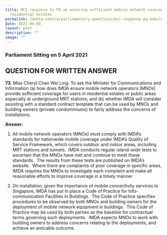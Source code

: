 ```yaml
---
title: MCI response to PQ on ensuring sufficient mobile network coverage in
  residential estates
permalink: /media-centre/parliamentary-questions/mci-response-pq-mobile-network-coverage-residential-estates/
date: 2021-04-05
layout: post
description: ""
image: ""
---
```

### Parliament Sitting on 5 April 2021

QUESTION FOR WRITTEN ANSWER
---------------------------

**73**. Miss Cheryl Chan Wei Ling: To ask the Minister for Communications and Information (a) how does IMDA ensure mobile network operators (MNOs) provide sufficient coverage for users in residential estates or public areas especially at underground MRT stations; and (b) whether IMDA will consider assisting with a standard contract template that can be used by MNOs and building owners (private condominiums) to fairly address the concerns of installations.

**Answer:**

1. All mobile network operators (MNOs) must comply with IMDA’s standards for nationwide mobile coverage under IMDA’s Quality of Service Framework, which covers outdoor and indoor areas, including MRT stations and tunnels.  IMDA conducts regular island-wide tests to ascertain that the MNOs have met and continue to meet these standards.  The results from these tests are published on IMDA’s website.  Where there are complaints of poor coverage in specific areas, IMDA requires the MNOs to investigate each complaint and make all reasonable efforts to improve coverage in a timely manner.   
  
2. On installation, given the importance of mobile connectivity services to Singapore, IMDA has put in place a Code of Practice for Info-communication Facilities in Buildings.  The Code of Practice specifies procedures to be observed by both MNOs and building owners for the deployment of mobile network equipment in buildings.  This Code of Practice may be used by both parties as the baseline for contractual terms governing such deployments.  IMDA expects MNOs to work with building owners to address concerns relating to the deployments, and achieve an amicable outcome.